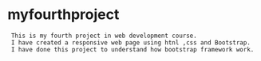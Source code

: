 # myfourthproject  
     This is my fourth project in web development course.
     I have created a responsive web page using htnl ,css and Bootstrap.
     I have done this project to understand how bootstrap framework work.
